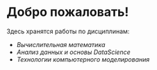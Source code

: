 # Добро пожаловать! 
Здесь хранятся работы по дисциплинам:
* *Вычислительная математика* 
* *Анализ данных и основы DataScience*
* *Технологии компьютерного моделирования*
